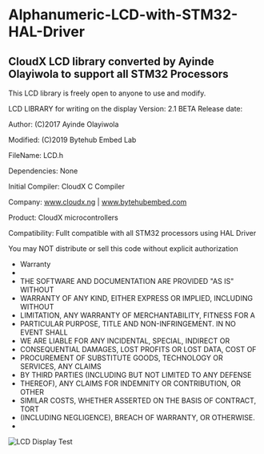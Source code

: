 # Alphanumeric-LCD-with-STM32-HAL-Driver
## CloudX LCD library converted by Ayinde Olayiwola to support all STM32 Processors ##

This LCD library is freely open to anyone to use and modify.

LCD LIBRARY
for writing on the display
Version: 	2.1 BETA
Release date:	

Author:
(C)2017 Ayinde Olayiwola

Modified:
(C)2019 Bytehub Embed Lab

FileName:         	LCD.h

Dependencies:	      None

Initial Compiler:   CloudX C Compiler

Company:            www.cloudx.ng | www.bytehubembed.com 

Product:            CloudX microcontrollers

Compatibility:      Fullt compatible with all STM32 processors using HAL Driver

You may NOT distribute or sell this code without explicit authorization

* Warranty
* 
* THE SOFTWARE AND DOCUMENTATION ARE PROVIDED "AS IS" WITHOUT
* WARRANTY OF ANY KIND, EITHER EXPRESS OR IMPLIED, INCLUDING WITHOUT
* LIMITATION, ANY WARRANTY OF MERCHANTABILITY, FITNESS FOR A
* PARTICULAR PURPOSE, TITLE AND NON-INFRINGEMENT. IN NO EVENT SHALL
* WE ARE LIABLE FOR ANY INCIDENTAL, SPECIAL, INDIRECT OR
* CONSEQUENTIAL DAMAGES, LOST PROFITS OR LOST DATA, COST OF
* PROCUREMENT OF SUBSTITUTE GOODS, TECHNOLOGY OR SERVICES, ANY CLAIMS
* BY THIRD PARTIES (INCLUDING BUT NOT LIMITED TO ANY DEFENSE
* THEREOF), ANY CLAIMS FOR INDEMNITY OR CONTRIBUTION, OR OTHER
* SIMILAR COSTS, WHETHER ASSERTED ON THE BASIS OF CONTRACT, TORT
* (INCLUDING NEGLIGENCE), BREACH OF WARRANTY, OR OTHERWISE.
*

![LCD Display Test](https://drive.google.com/open?id=1SO-GPbt8ySrks58IoVsoYYD05vqjOvNl)

